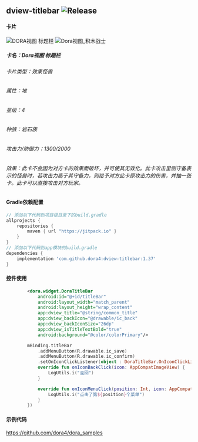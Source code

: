 dview-titlebar
![Release](https://jitpack.io/v/dora4/dview-titlebar.svg)
--------------------------------

#### 卡片

![DORA视图 标题栏](https://github.com/user-attachments/assets/748e9a4d-bc29-4611-b30f-25de20a7a5c0)
![Dora视图_积木战士](https://github.com/user-attachments/assets/66763607-391b-43f3-bf39-6f59ab9da2f3)
##### 卡名：Dora视图 标题栏 
###### 卡片类型：效果怪兽
###### 属性：地
###### 星级：4
###### 种族：岩石族
###### 攻击力/防御力：1300/2000
###### 效果：此卡不会因为对方卡的效果而破坏，并可使其无效化。此卡攻击里侧守备表示的怪兽时，若攻击力高于其守备力，则给予对方此卡原攻击力的伤害，并抽一张卡。此卡可以直接攻击对方玩家。

#### Gradle依赖配置

```groovy
// 添加以下代码到项目根目录下的build.gradle
allprojects {
    repositories {
        maven { url "https://jitpack.io" }
    }
}
// 添加以下代码到app模块的build.gradle
dependencies {
    implementation 'com.github.dora4:dview-titlebar:1.37'
}
```

#### 控件使用
```xml
        <dora.widget.DoraTitleBar
            android:id="@+id/titleBar"
            android:layout_width="match_parent"
            android:layout_height="wrap_content"
            app:dview_title="@string/common_title"
            app:dview_backIcon="@drawable/ic_back"
            app:dview_backIconSize="26dp"
            app:dview_isTitleTextBold="true"
            android:background="@color/colorPrimary"/>
```
```kotlin
        mBinding.titleBar
            .addMenuButton(R.drawable.ic_save)
            .addMenuButton(R.drawable.ic_confirm)
            .setOnIconClickListener(object : DoraTitleBar.OnIconClickListener {
            override fun onIconBackClick(icon: AppCompatImageView) {
                LogUtils.i("返回")
            }

            override fun onIconMenuClick(position: Int, icon: AppCompatImageView) {
                LogUtils.i("点击了第${position}个菜单")
            }
        })
```

#### 示例代码

https://github.com/dora4/dora_samples
